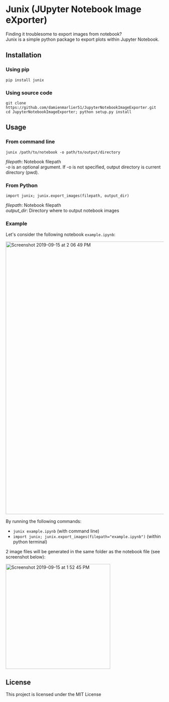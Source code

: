 # Junix (JUpyter Notebook Image eXporter)

Finding it troublesome to export images from notebook?<br/>
Junix is a simple python package to export plots within Jupyter Notebook.

## Installation

### Using pip
```pip install junix```

### Using source code
```
git clone https://github.com/damienmarlier51/JupyterNotebookImageExporter.git
cd JupyterNotebookImageExporter; python setup.py install
```

## Usage

### From command line
```junix /path/to/notebook -o path/to/output/directory```

*filepath*: Notebook filepath<br/>
*-o* is an optional argument. If -o is not specified, output directory is current directory (pwd).<br/>
  
### From Python
```import junix; junix.export_images(filepath, output_dir)```

*filepath*: Notebook filepath<br/>
*output_dir*: Directory where to output notebook images<br/>

### Example

Let's consider the following notebook ```example.ipynb```:

<img width="865" alt="Screenshot 2019-09-15 at 2 06 49 PM" src="https://user-images.githubusercontent.com/9989010/64917363-2cfe4780-d7c2-11e9-8174-ed2924d17e31.png">

By running the following commands:
- ```junix example.ipynb``` (with command line) <br/>
- ```import junix; junix.export_images(filepath="example.ipynb")``` (within python terminal) <br/>

2 image files will be generated in the same folder as the notebook file (see screenshot below): <br/>

<img width="333" alt="Screenshot 2019-09-15 at 1 52 45 PM" src="https://user-images.githubusercontent.com/9989010/64917371-5fa84000-d7c2-11e9-9f65-e9a53fc7d781.png"> 

## License
This project is licensed under the MIT License
